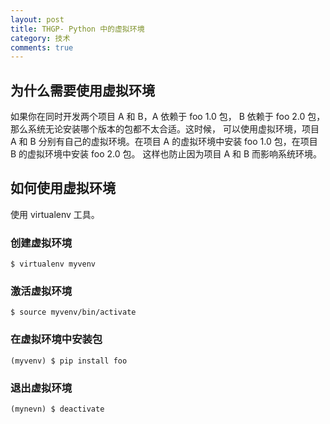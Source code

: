 ```yaml
---
layout: post
title: THGP- Python 中的虚拟环境
category: 技术
comments: true
---
```


## 为什么需要使用虚拟环境
如果你在同时开发两个项目 A 和 B，A 依赖于 foo 1.0 包， B 依赖于 foo 2.0 包，那么系统无论安装哪个版本的包都不太合适。这时候，
可以使用虚拟环境，项目 A 和 B 分别有自己的虚拟环境。在项目 A 的虚拟环境中安装 foo 1.0 包，在项目 B 的虚拟环境中安装 foo 2.0 包。
这样也防止因为项目 A 和 B 而影响系统环境。

## 如何使用虚拟环境
使用 virtualenv 工具。

### 创建虚拟环境

```
$ virtualenv myvenv
```

### 激活虚拟环境

```
$ source myvenv/bin/activate
```

### 在虚拟环境中安装包

```
(myvenv) $ pip install foo
```

### 退出虚拟环境

```
(mynevn) $ deactivate
```
